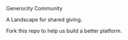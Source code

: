 Generocity Community

A Landscape for shared giving.

Fork this repo to help us build a better platform.
